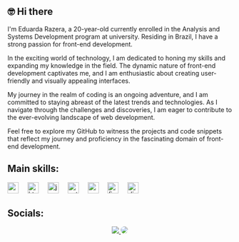 ## :nerd_face: Hi there


<div align="left">
   I'm Eduarda Razera, a 20-year-old currently enrolled in the Analysis and Systems Development program at university. Residing in Brazil, I have a strong passion for front-end development.

In the exciting world of technology, I am dedicated to honing my skills and expanding my knowledge in the field. The dynamic nature of front-end development captivates me, and I am enthusiastic about creating user-friendly and visually appealing interfaces.

My journey in the realm of coding is an ongoing adventure, and I am committed to staying abreast of the latest trends and technologies. As I navigate through the challenges and discoveries, I am eager to contribute to the ever-evolving landscape of web development.

Feel free to explore my GitHub to witness the projects and code snippets that reflect my journey and proficiency in the fascinating domain of front-end development.
</div>



## Main skills:

<div align="left">
  <img src="https://skillicons.dev/icons?i=css" height="25" alt="css3 logo"  />
  <img width="12" />
  <img src="https://skillicons.dev/icons?i=html" height="25" alt="html5 logo"  />
  <img width="12" />
  <img src="https://skillicons.dev/icons?i=js" height="25" alt="javascript logo"  />
  <img width="12" />
  <img src="https://skillicons.dev/icons?i=py" height="25" alt="python logo"  />
  <img width="12" />
  <img src="https://cdn.jsdelivr.net/gh/devicons/devicon/icons/canva/canva-original.svg" height="25" alt="canva logo"  />
  <img width="12" />
  <img src="https://skillicons.dev/icons?i=figma" height="25" alt="figma logo"  />
  <img width="12" />
  <img src="https://skillicons.dev/icons?i=discord" height="25" alt="discord logo"  />
</div>

## Socials:

<div align="center"> 
<a href="https://instagram.com/dudda_ar" target="_blank"><img src="https://img.shields.io/badge/Instagram-%23E4405F.svg?logo=instagram&logoColor=white"</a>
<a href="https://www.twitter.com/dufzinha" target="_blank"><img src="https://img.shields.io/badge/Twitter-%231DA1F2.svg?logo=Twitter&logoColor=white" style="border-radius: 30px" target="_blank"></a> 



